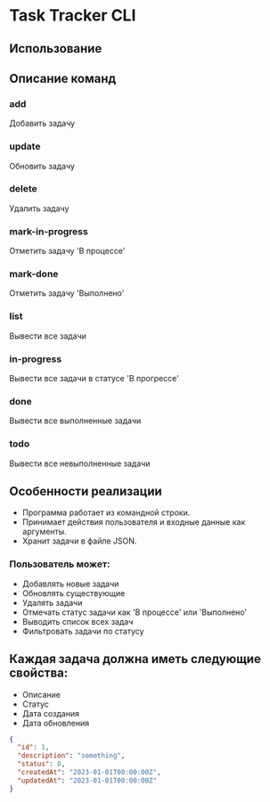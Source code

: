 # Task Tracker CLI

## Использование

## Описание команд

### add
Добавить задачу

### update
Обновить задачу

### delete
Удалить задачу

### mark-in-progress
Отметить задачу 'В процессе'

### mark-done
Отметить задачу 'Выполнено'

### list
Вывести все задачи

### in-progress
Вывести все задачи в статусе 'В прогрессе'

### done
Вывести все выполненные задачи

### todo
Вывести все невыполненные задачи

## Особенности реализации

- Программа работает из командной строки.
- Принимает действия пользователя и входные данные как аргументы.
- Хранит задачи в файле JSON.

### Пользователь может:

- Добавлять новые задачи
- Обновлять существующие
- Удалять задачи
- Отмечать статус задачи как 'В процессе' или 'Выполнено'
- Выводить список всех задач
- Фильтровать задачи по статусу

## Каждая задача должна иметь следующие свойства:

- Описание
- Статус
- Дата создания
- Дата обновления

```json
{
  "id": 1,
  "description": "something",
  "status": 0,
  "createdAt": "2023-01-01T00:00:00Z",
  "updatedAt": "2023-01-01T00:00:00Z"
}